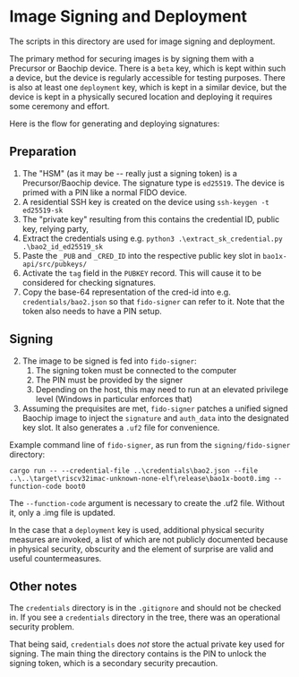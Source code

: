 # Image Signing and Deployment

The scripts in this directory are used for image signing and deployment.

The primary method for securing images is by signing them with a Precursor or Baochip device. There is a `beta` key, which is kept within such a device, but the device is regularly accessible for testing purposes. There is also at least one `deployment` key, which is kept in a similar device, but the device is kept in a physically secured location and deploying it requires some ceremony and effort.

Here is the flow for generating and deploying signatures:

## Preparation
1. The "HSM" (as it may be -- really just a signing token) is a Precursor/Baochip device. The signature type is `ed25519`. The device is primed with a PIN like a normal FIDO device.
1. A residential SSH key is created on the device using `ssh-keygen -t ed25519-sk`
1. The "private key" resulting from this contains the credential ID, public key, relying party,
2. Extract the credentials using e.g. `python3 .\extract_sk_credential.py .\bao2_id_ed25519_sk`
3. Paste the `_PUB` and `_CRED_ID` into the respective public key slot in `bao1x-api/src/pubkeys/`
4. Activate the `tag` field in the `PUBKEY` record. This will cause it to be considered for checking signatures.
5. Copy the base-64 representation of the cred-id into e.g. `credentials/bao2.json` so that `fido-signer` can refer to it. Note that the token also needs to have a PIN setup.

## Signing
2. The image to be signed is fed into `fido-signer`:
   1. The signing token must be connected to the computer
   2. The PIN must be provided by the signer
   3. Depending on the host, this may need to run at an elevated privilege level (Windows in particular enforces that)
3. Assuming the prequisites are met, `fido-signer` patches a unified signed Baochip image to inject the `signature` and `auth_data` into the designated key slot. It also generates a `.uf2` file for convenience.

Example command line of `fido-signer`, as run from the `signing/fido-signer` directory:

`cargo run -- --credential-file ..\credentials\bao2.json --file ..\..\target\riscv32imac-unknown-none-elf\release\bao1x-boot0.img --function-code boot0`

The `--function-code` argument is necessary to create the .uf2 file. Without it, only a .img file is updated.

In the case that a `deployment` key is used, additional physical security measures are invoked, a list of which are not publicly documented because in physical security, obscurity and the element of surprise are valid and useful countermeasures.

## Other notes

The `credentials` directory is in the `.gitignore` and should not be checked in. If you see a `credentials` directory in the tree, there was an operational security problem.

That being said, `credentials` does *not* store the actual private key used for signing. The main thing the directory contains is the PIN to unlock the signing token, which is a secondary security precaution.

